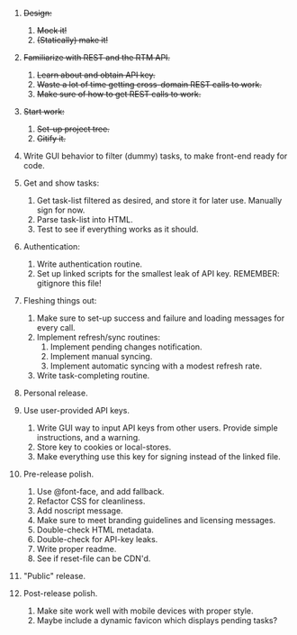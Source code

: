 1.	~~Design:~~
	1.	~~Mock it!~~
	2.	~~(Statically) make it!~~

2.	~~Familiarize with REST and the RTM API.~~
	1.	~~Learn about and obtain API key.~~
	2.	~~Waste a lot of time getting cross-domain REST calls to work.~~
	3.	~~Make sure of how to get REST calls to work.~~
	
3.	~~Start work:~~
	1.	~~Set-up project tree.~~
    2.	~~Gitify it.~~
    
4.	Write GUI behavior to filter (dummy) tasks, to make front-end ready for code.
	
5.	Get and show tasks:
    1.	Get task-list filtered as desired, and store it for later use. Manually sign for now.
    2.	Parse task-list into HTML.
	3.	Test to see if everything works as it should.
	
6.	Authentication:
	1.	Write authentication routine.
    2.	Set up linked scripts for the smallest leak of API key. REMEMBER: gitignore this file!

7.	Fleshing things out:
    1.	Make sure to set-up success and failure and loading messages for every call.
    2.	Implement refresh/sync routines:
		1.	Implement pending changes notification.
        2.	Implement manual syncing.
        3.	Implement automatic syncing with a modest refresh rate.
    3.	Write task-completing routine.
    
8.	Personal release.

9.  Use user-provided API keys.
    1.  Write GUI way to input API keys from other users. Provide simple instructions, and a warning.
    2.	Store key to cookies or local-stores.
	3.	Make everything use this key for signing instead of the linked file.
	
10. Pre-release polish.
    1.  Use @font-face, and add fallback.
    2.  Refactor CSS for cleanliness.
    3.  Add noscript message.
    4.  Make sure to meet branding guidelines and licensing messages.
    5.  Double-check HTML metadata.
    6.  Double-check for API-key leaks.
    7.  Write proper readme.
    8.  See if reset-file can be CDN'd.
        
11. "Public" release.
    
12. Post-release polish.
    1.  Make site work well with mobile devices with proper style.
    2.	Maybe include a dynamic favicon which displays pending tasks?
